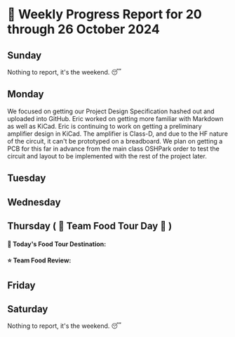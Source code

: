 # :date: Weekly Progress Report for 20 through 26 October 2024

## Sunday
Nothing to report, it's the weekend. :sleeping:

## Monday
We focused on getting our Project Design Specification hashed out and uploaded into GitHub. Eric worked on getting more familiar with Markdown as well as KiCad. Eric is continuing to work on getting a preliminary amplifier design in KiCad. The amplifier is Class-D, and due to the HF nature of the circuit, it can't be prototyped on a breadboard. We plan on getting a PCB for this far in advance from the main class OSHPark order to test the circuit and layout to be implemented with the rest of the project later.

## Tuesday

## Wednesday

## Thursday ( :hamburger: Team Food Tour Day :cookie: )
#### :round_pushpin: Today's Food Tour Destination:
#### :star: Team Food Review: 

## Friday

## Saturday
Nothing to report, it's the weekend. :sleeping:
